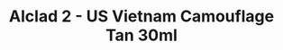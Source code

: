 ---
layout: product
title: "Alclad 2 - US Vietnam Camouflage Tan 30ml"
price: "TBA" 
desc: "Metalizer boja"
img_path: "/assets/img/ALCE302.webp"
brand: "N/A"
available: false
special_offer: false
new: false
soon: false
cat: "040000"
subcat: "040300"
subsubcat: "0N/A"
sifra: "ALCE302"
popular: false
spec: false
---